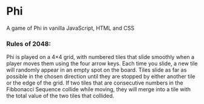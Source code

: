 # Phi
A game of Phi in vanilla JavaScript, HTML and CSS

### Rules of 2048:
Phi is played on a 4×4 grid, with numbered tiles that slide smoothly when a player moves them using the four arrow keys. Each time you slide, a new tile will randomly appear in an empty spot on the board. Tiles slide as far as possible in the chosen direction until they are stopped by either another tile or the edge of the grid. If two tiles that are consecutive numbers in the Fibbonacci Sequence collide while moving, they will merge into a tile with the total value of the two tiles that collided.
